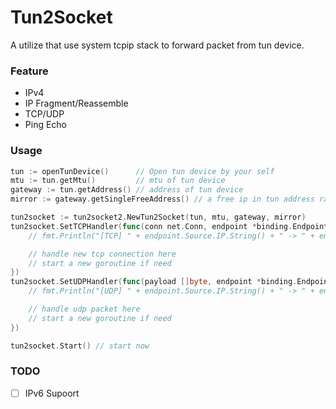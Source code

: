 # Tun2Socket

A utilize that use system tcpip stack to forward packet from tun device.

### Feature

- IPv4
- IP Fragment/Reassemble
- TCP/UDP
- Ping Echo

### Usage

```go
tun := openTunDevice()      // Open tun device by your self
mtu := tun.getMtu()         // mtu of tun device
gateway := tun.getAddress() // address of tun device
mirror := gateway.getSingleFreeAddress() // a free ip in tun address range

tun2socket := tun2socket2.NewTun2Socket(tun, mtu, gateway, mirror)
tun2socket.SetTCPHandler(func(conn net.Conn, endpoint *binding.Endpoint) {
    // fmt.Println("[TCP] " + endpoint.Source.IP.String() + " -> " + endpoint.Target.IP.String())

    // handle new tcp connection here
    // start a new goroutine if need
})
tun2socket.SetUDPHandler(func(payload []byte, endpoint *binding.Endpoint, sender redirect.UDPSender) {
    // fmt.Println("[UDP] " + endpoint.Source.IP.String() + " -> " + endpoint.Target.IP.String())

    // handle udp packet here
    // start a new goroutine if need 
})

tun2socket.Start() // start now
```

### TODO

- [ ] IPv6 Supoort